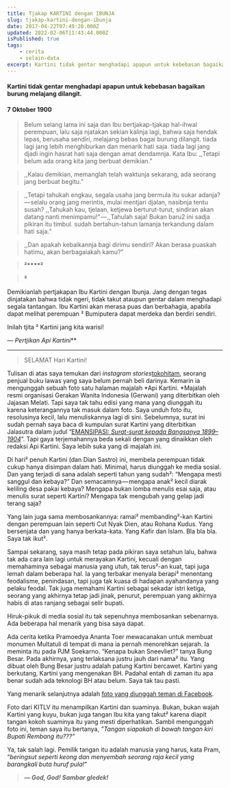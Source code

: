 ```yaml
---
title: Tjakap KARTINI dengan IBUNJA
slug: tjakap-kartini-dengan-ibunja
date: 2017-04-22T07:49:28.000Z
updated: 2022-02-06T11:43:44.000Z
isPublished: true
tags: 
    - cerita
    - selain-data
excerpt: Kartini tidak gentar menghadapi apapun untuk kebebasan bagaikan burung melajang dilangit.
---
```


#### Kartini tidak gentar menghadapi apapun untuk kebebasan bagaikan burung melajang dilangit.

#### 7 Oktober 1900

> Belum selang lama ini saja dan Ibu bertjakap-tjakap hal-ihwal perempuan, lalu saja njatakan sekian kalinja lagi, bahwa saja hendak lepas, berusaha sendiri, melajang bebas bagai burung dilangit. tiada lagi jang lebih menghiburkan dan menarik hati saja. tiada lagi jang djadi ingin hasrat hati saja dengan amat dendamnja. Kata Ibu: ,,Tetapi belum ada orang kita jang berbuat demikian.”

> ,,Kalau demikian, memanglah telah waktunja sekarang, ada seorang jang berbuat begitu.”

> ,,Tetapi tahukah engkau, segala usaha jang bermula itu sukar adanja? — selalu orang jang merintis, mulai mentjari djalan, nasibnja tentu susah? ,,Tahukah kau, tjelaan, ketjewa berturut-turut, sindiran akan datang nanti menimpamu!” — ,,Tahulah saja! Bukan baru2 ini sadja pikiran itu timbul. sudah bertahun-tahun lamanja terkandung dalam hati saja.”

> ,,Dan apakah kebaikannja bagi dirimu sendiri? Akan berasa puaskah hatimu, akan berbagaiakah kamu?”

> **²****²**

> **²**

Demikianlah pertjakapan Ibu Kartini dengan Ibunja. Jang dengan tegas dinjatakan bahwa tidak ngeri, tidak takut ataupun gentar dalam menghadapi segala tantangan. Ibu Kartini akan merasa puas dan berbahagia, apabila dapat melihat perempuan ² Bumiputera dapat merdeka dan berdiri sendiri.

Inilah tjita ² Kartini jang kita warisi!

**—* Pertjikan Api Kartini***

---

> SELAMAT Hari Kartini!

Tulisan di atas saya temukan dari *instagram stories*[tokohitam](https://www.instagram.com/tokohitam/), seorang penjual buku lawas yang saya belum pernah beli darinya. Kemarin ia mengunggah sebuah foto satu halaman majalah *Api Kartini. *Majalah resmi organisasi Gerakan Wanita Indonesia (Gerwani) yang diterbitkan oleh Jajasan Melati. Tapi saya tak tahu edisi yang mana yang diunggah itu karena keterangannya tak masuk dalam foto. Saya unduh foto itu, resolusinya kecil, lalu menuliskannya lagi di sini. Sebelumnya, surat ini sudah pernah saya baca di kumpulan surat Kartini yang diterbitkan Jalasutra dalam judul “[EMANSIPASI: *Surat-surat kepada Bangsanya 1899–1904*](http://jalasutra.com/index.php?route=product/product&amp;limit=15&amp;product_id=450)”. Tapi gaya terjemahannya beda sekali dengan yang dinaikkan oleh redaksi Api Kartini. Saya lebih suka yang di majalah ini.

Di hari² penuh Kartini (dan Dian Sastro) ini, membela perempuan tidak cukup hanya disimpan dalam hati. Minimal, harus diunggah ke media sosial. Dan yang terjadi di sana adalah seperti tahun yang sudah²: “Mengapa mesti sanggul dan kebaya?” Dan semacamnya — mengapa anak² kecil diarak keliling desa pakai kebaya? Mengapa bukan lomba menulis esai saja, atau menulis surat seperti Kartini? Mengapa tak mengubah yang gelap jadi terang saja?

Yang lain juga sama membosankannya: ramai² membanding²-kan Kartini dengan perempuan lain seperti Cut Nyak Dien, atau Rohana Kudus. Yang bersenjata dan yang hanya berkata-kata. Yang Kafir dan Islam. Bla bla bla. Saya tak ikut².

Sampai sekarang, saya masih tetap pada pikiran saya setahun lalu, bahwa tak ada cara lain lagi untuk merayakan Kartini, kecuali dengan memahaminya sebagai manusia yang utuh, tak terus²-an kuat, tapi juga lemah dalam beberapa hal. Ia yang terbakar menyala berapi² menentang feodalisme, penindasan, tapi juga tak kuasa di hadapan ayahandanya yang pelaku feodal. Tak juga memahami Kartini sebagai sekadar istri ketiga, seorang yang akhirnya tetap jadi jinak, penurut, perempuan yang akhirnya habis di atas ranjang sebagai selir bupati.

Hiruk-pikuk di media sosial itu tak sepenuhnya membosankan sebenarnya. Ada beberapa hal menarik yang bisa saya dapat.

Ada cerita ketika Pramoedya Ananta Toer mewacanakan untuk membuat monumen Multatuli di tempat di mana ia pernah menorehkan sejarah. Ia meminta itu pada PJM Soekarno. “Kenapa bukan Sneevliet?” tanya Bung Besar. Pada akhirnya, yang terlaksana justru jauh dari nama² itu. Yang dibuat oleh Bung Besar justru adalah patung Kartini bercawet. Kartini yang berkutang, Kartini yang mengenakan BH. Padahal entah di zaman itu apa benar sudah ada teknologi BH atau belum. Saya tak tau pasti.

Yang menarik selanjutnya adalah [foto yang diunggah teman di Facebook](https://www.facebook.com/photo.php?fbid=10208788404923885&amp;set=a.10207890558958297.1073741842.1125866247&amp;type=3).

Foto dari KITLV itu menampilkan Kartini dan suaminya. Bukan, bukan wajah Kartini yang kuyu, bukan juga tangan Ibu kita yang takut² karena diapit tangan kokoh suaminya itu yang mesti diperhatikan. Sambil mengunggah foto ini, teman saya itu bertanya, *”Tangan siapakah di bawah tangan kiri Bupati Rembang itu???”*

Ya, tak salah lagi. Pemilik tangan itu adalah manusia yang harus, kata Pram, “*beringsut seperti keong dan menyembah seorang raja kecil yang barangkali buta huruf pula!*”

> ***— God, God! Sambar gledek!***
